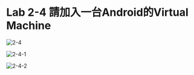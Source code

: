 # Lab 2-4 請加入一台Android的Virtual Machine

![2-4](https://user-images.githubusercontent.com/89326999/160265467-4acf106f-95cd-4f93-848b-759353b49376.png)

![2-4-1](https://user-images.githubusercontent.com/89326999/160265471-11c5d9e8-cc68-4ad9-838b-1da2c67606f4.png)

![2-4-2](https://user-images.githubusercontent.com/89326999/160265476-1a43c514-98dc-45d5-8567-8d557329e771.png)
